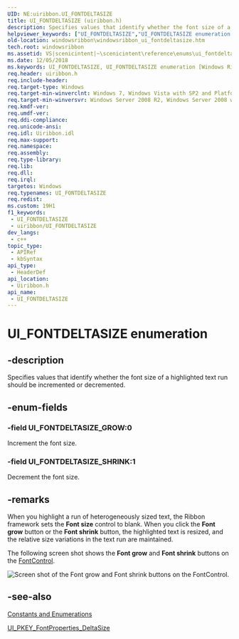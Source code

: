 ```yaml
---
UID: NE:uiribbon.UI_FONTDELTASIZE
title: UI_FONTDELTASIZE (uiribbon.h)
description: Specifies values that identify whether the font size of a highlighted text run should be incremented or decremented.
helpviewer_keywords: ["UI_FONTDELTASIZE","UI_FONTDELTASIZE enumeration [Windows Ribbon]","UI_FONTDELTASIZE_GROW","UI_FONTDELTASIZE_SHRINK","scenicintent_UI_FONTDELTASIZE","uiribbon/UI_FONTDELTASIZE","uiribbon/UI_FONTDELTASIZE_GROW","uiribbon/UI_FONTDELTASIZE_SHRINK","windowsribbon.windowsribbon_ui_fontdeltasize"]
old-location: windowsribbon\windowsribbon_ui_fontdeltasize.htm
tech.root: windowsribbon
ms.assetid: VS|scenicintent|~\scenicintent\reference\enums\ui_fontdeltasize.htm
ms.date: 12/05/2018
ms.keywords: UI_FONTDELTASIZE, UI_FONTDELTASIZE enumeration [Windows Ribbon], UI_FONTDELTASIZE_GROW, UI_FONTDELTASIZE_SHRINK, scenicintent_UI_FONTDELTASIZE, uiribbon/UI_FONTDELTASIZE, uiribbon/UI_FONTDELTASIZE_GROW, uiribbon/UI_FONTDELTASIZE_SHRINK, windowsribbon.windowsribbon_ui_fontdeltasize
req.header: uiribbon.h
req.include-header: 
req.target-type: Windows
req.target-min-winverclnt: Windows 7, Windows Vista with SP2 and Platform Update for Windows Vista [desktop apps only]
req.target-min-winversvr: Windows Server 2008 R2, Windows Server 2008 with SP2 and Platform Update for Windows Server 2008 [desktop apps only]
req.kmdf-ver: 
req.umdf-ver: 
req.ddi-compliance: 
req.unicode-ansi: 
req.idl: Uiribbon.idl
req.max-support: 
req.namespace: 
req.assembly: 
req.type-library: 
req.lib: 
req.dll: 
req.irql: 
targetos: Windows
req.typenames: UI_FONTDELTASIZE
req.redist: 
ms.custom: 19H1
f1_keywords:
 - UI_FONTDELTASIZE
 - uiribbon/UI_FONTDELTASIZE
dev_langs:
 - c++
topic_type:
 - APIRef
 - kbSyntax
api_type:
 - HeaderDef
api_location:
 - Uiribbon.h
api_name:
 - UI_FONTDELTASIZE
---
```


# UI_FONTDELTASIZE enumeration


## -description

Specifies values that identify whether the font size of a highlighted text run should be incremented or decremented.

## -enum-fields

### -field UI_FONTDELTASIZE_GROW:0

Increment the font size.

### -field UI_FONTDELTASIZE_SHRINK:1

Decrement the font size.

## -remarks

When you highlight a run of heterogeneously sized text, the Ribbon framework sets the <b>Font size</b> control to blank.  When you click the <b>Font grow</b> button or the <b>Font shrink</b> button, the highlighted text is resized, and the relative size variations in the text run are maintained.

The following screen shot shows the <b>Font grow</b> and <b>Font shrink</b> buttons on the <a href="/windows/desktop/windowsribbon/windowsribbon-element-fontcontrol">FontControl</a>.

<img alt="Screen shot of the Font grow and Font shrink buttons on the FontControl." src="./images/FontControl_IncDec.png"/>

## -see-also

<a href="/windows/desktop/windowsribbon/windowsribbon-reference-enumerations">Constants and Enumerations</a>



<a href="/windows/desktop/windowsribbon/windowsribbon-reference-properties-uipkey-fontproperties-deltasize">UI_PKEY_FontProperties_DeltaSize</a>
